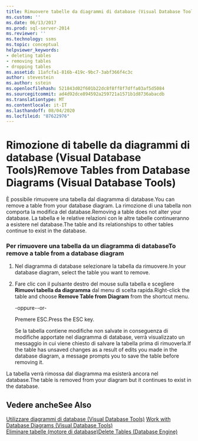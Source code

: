 ```yaml
---
title: Rimuovere tabelle da diagrammi di database (Visual Database Tools) | Microsoft Docs
ms.custom: ''
ms.date: 06/13/2017
ms.prod: sql-server-2014
ms.reviewer: ''
ms.technology: ssms
ms.topic: conceptual
helpviewer_keywords:
- deleting tables
- removing tables
- dropping tables
ms.assetid: 11afcfa1-816b-419c-9bc7-3abf366f4c3c
author: stevestein
ms.author: sstein
ms.openlocfilehash: 521843d02f601b22dc8f8ff8f7dffa03af5d5084
ms.sourcegitcommit: ad4d92dce894592a259721a1571b1d8736abacdb
ms.translationtype: MT
ms.contentlocale: it-IT
ms.lasthandoff: 08/04/2020
ms.locfileid: "87622976"
---
```

# <a name="remove-tables-from-database-diagrams-visual-database-tools"></a><span data-ttu-id="fbefd-102">Rimozione di tabelle da diagrammi di database (Visual Database Tools)</span><span class="sxs-lookup"><span data-stu-id="fbefd-102">Remove Tables from Database Diagrams (Visual Database Tools)</span></span>
  <span data-ttu-id="fbefd-103">È possibile rimuovere una tabella dal diagramma di database.</span><span class="sxs-lookup"><span data-stu-id="fbefd-103">You can remove a table from your database diagram.</span></span> <span data-ttu-id="fbefd-104">La rimozione di una tabella non comporta la modifica del database.</span><span class="sxs-lookup"><span data-stu-id="fbefd-104">Removing a table does not alter your database.</span></span> <span data-ttu-id="fbefd-105">La tabella e le relative relazioni con le altre tabelle continueranno a esistere nel database.</span><span class="sxs-lookup"><span data-stu-id="fbefd-105">The table and its relationships to other tables continue to exist in the database.</span></span>  
  
### <a name="to-remove-a-table-from-a-database-diagram"></a><span data-ttu-id="fbefd-106">Per rimuovere una tabella da un diagramma di database</span><span class="sxs-lookup"><span data-stu-id="fbefd-106">To remove a table from a database diagram</span></span>  
  
1.  <span data-ttu-id="fbefd-107">Nel diagramma di database selezionare la tabella da rimuovere.</span><span class="sxs-lookup"><span data-stu-id="fbefd-107">In your database diagram, select the table you want to remove.</span></span>  
  
2.  <span data-ttu-id="fbefd-108">Fare clic con il pulsante destro del mouse sulla tabella e scegliere **Rimuovi tabella da diagramma** dal menu di scelta rapida.</span><span class="sxs-lookup"><span data-stu-id="fbefd-108">Right-click the table and choose **Remove Table from Diagram** from the shortcut menu.</span></span>  
  
     <span data-ttu-id="fbefd-109">-oppure-</span><span class="sxs-lookup"><span data-stu-id="fbefd-109">-or-</span></span>  
  
     <span data-ttu-id="fbefd-110">Premere ESC.</span><span class="sxs-lookup"><span data-stu-id="fbefd-110">Press the ESC key.</span></span>  
  
     <span data-ttu-id="fbefd-111">Se la tabella contiene modifiche non salvate in conseguenza di modifiche apportate nel diagramma di database, verrà visualizzato un messaggio in cui viene chiesto di salvare la tabella prima di rimuoverla.</span><span class="sxs-lookup"><span data-stu-id="fbefd-111">If the table has unsaved changes as a result of edits you made in the database diagram, a message prompts you to save the table before removing it.</span></span>  
  
 <span data-ttu-id="fbefd-112">La tabella verrà rimossa dal diagramma ma esisterà ancora nel database.</span><span class="sxs-lookup"><span data-stu-id="fbefd-112">The table is removed from your diagram but it continues to exist in the database.</span></span>  
  
## <a name="see-also"></a><span data-ttu-id="fbefd-113">Vedere anche</span><span class="sxs-lookup"><span data-stu-id="fbefd-113">See Also</span></span>  
 <span data-ttu-id="fbefd-114">[Utilizzare diagrammi di database &#40;Visual Database Tools&#41;](visual-database-tools.md) </span><span class="sxs-lookup"><span data-stu-id="fbefd-114">[Work with Database Diagrams &#40;Visual Database Tools&#41;](visual-database-tools.md) </span></span>  
 [<span data-ttu-id="fbefd-115">Eliminare tabelle &#40;motore di database&#41;</span><span class="sxs-lookup"><span data-stu-id="fbefd-115">Delete Tables &#40;Database Engine&#41;</span></span>](../../relational-databases/tables/delete-tables-database-engine.md)  
  
  
